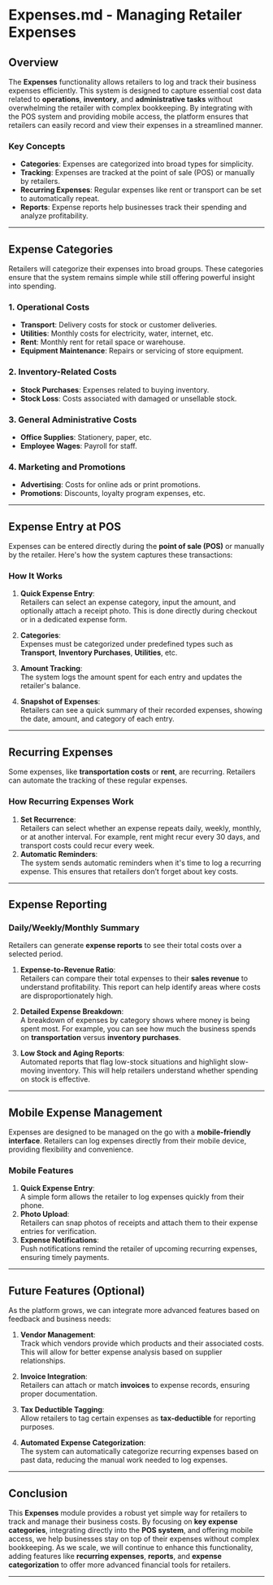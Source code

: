 # Expenses.md - Managing Retailer Expenses

## Overview

The **Expenses** functionality allows retailers to log and track their business expenses efficiently. This system is designed to capture essential cost data related to **operations**, **inventory**, and **administrative tasks** without overwhelming the retailer with complex bookkeeping. By integrating with the POS system and providing mobile access, the platform ensures that retailers can easily record and view their expenses in a streamlined manner.

### Key Concepts

- **Categories**: Expenses are categorized into broad types for simplicity.
- **Tracking**: Expenses are tracked at the point of sale (POS) or manually by retailers.
- **Recurring Expenses**: Regular expenses like rent or transport can be set to automatically repeat.
- **Reports**: Expense reports help businesses track their spending and analyze profitability.

---

## Expense Categories

Retailers will categorize their expenses into broad groups. These categories ensure that the system remains simple while still offering powerful insight into spending.

### 1. **Operational Costs**

- **Transport**: Delivery costs for stock or customer deliveries.
- **Utilities**: Monthly costs for electricity, water, internet, etc.
- **Rent**: Monthly rent for retail space or warehouse.
- **Equipment Maintenance**: Repairs or servicing of store equipment.

### 2. **Inventory-Related Costs**

- **Stock Purchases**: Expenses related to buying inventory.
- **Stock Loss**: Costs associated with damaged or unsellable stock.

### 3. **General Administrative Costs**

- **Office Supplies**: Stationery, paper, etc.
- **Employee Wages**: Payroll for staff.

### 4. **Marketing and Promotions**

- **Advertising**: Costs for online ads or print promotions.
- **Promotions**: Discounts, loyalty program expenses, etc.

---

## Expense Entry at POS

Expenses can be entered directly during the **point of sale (POS)** or manually by the retailer. Here's how the system captures these transactions:

### **How It Works**

1. **Quick Expense Entry**:  
   Retailers can select an expense category, input the amount, and optionally attach a receipt photo. This is done directly during checkout or in a dedicated expense form.

2. **Categories**:  
   Expenses must be categorized under predefined types such as **Transport**, **Inventory Purchases**, **Utilities**, etc.

3. **Amount Tracking**:  
   The system logs the amount spent for each entry and updates the retailer's balance.

4. **Snapshot of Expenses**:  
   Retailers can see a quick summary of their recorded expenses, showing the date, amount, and category of each entry.

---

## Recurring Expenses

Some expenses, like **transportation costs** or **rent**, are recurring. Retailers can automate the tracking of these regular expenses.

### **How Recurring Expenses Work**

1. **Set Recurrence**:  
   Retailers can select whether an expense repeats daily, weekly, monthly, or at another interval. For example, rent might recur every 30 days, and transport costs could recur every week.
2. **Automatic Reminders**:  
   The system sends automatic reminders when it's time to log a recurring expense. This ensures that retailers don’t forget about key costs.

---

## Expense Reporting

### **Daily/Weekly/Monthly Summary**

Retailers can generate **expense reports** to see their total costs over a selected period.

1. **Expense-to-Revenue Ratio**:  
   Retailers can compare their total expenses to their **sales revenue** to understand profitability. This report can help identify areas where costs are disproportionately high.

2. **Detailed Expense Breakdown**:  
   A breakdown of expenses by category shows where money is being spent most. For example, you can see how much the business spends on **transportation** versus **inventory purchases**.

3. **Low Stock and Aging Reports**:  
   Automated reports that flag low-stock situations and highlight slow-moving inventory. This will help retailers understand whether spending on stock is effective.

---

## Mobile Expense Management

Expenses are designed to be managed on the go with a **mobile-friendly interface**. Retailers can log expenses directly from their mobile device, providing flexibility and convenience.

### **Mobile Features**

1. **Quick Expense Entry**:  
   A simple form allows the retailer to log expenses quickly from their phone.
2. **Photo Upload**:  
   Retailers can snap photos of receipts and attach them to their expense entries for verification.
3. **Expense Notifications**:  
   Push notifications remind the retailer of upcoming recurring expenses, ensuring timely payments.

---

## Future Features (Optional)

As the platform grows, we can integrate more advanced features based on feedback and business needs:

1. **Vendor Management**:  
   Track which vendors provide which products and their associated costs. This will allow for better expense analysis based on supplier relationships.

2. **Invoice Integration**:  
   Retailers can attach or match **invoices** to expense records, ensuring proper documentation.

3. **Tax Deductible Tagging**:  
   Allow retailers to tag certain expenses as **tax-deductible** for reporting purposes.

4. **Automated Expense Categorization**:  
   The system can automatically categorize recurring expenses based on past data, reducing the manual work needed to log expenses.

---

## Conclusion

This **Expenses** module provides a robust yet simple way for retailers to track and manage their business costs. By focusing on **key expense categories**, integrating directly into the **POS system**, and offering mobile access, we help businesses stay on top of their expenses without complex bookkeeping. As we scale, we will continue to enhance this functionality, adding features like **recurring expenses**, **reports**, and **expense categorization** to offer more advanced financial tools for retailers.

---

